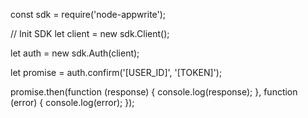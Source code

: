 const sdk = require('node-appwrite');

// Init SDK
let client = new sdk.Client();

let auth = new sdk.Auth(client);

let promise = auth.confirm('[USER_ID]', '[TOKEN]');

promise.then(function (response) {
    console.log(response);
}, function (error) {
    console.log(error);
});